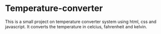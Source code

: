 # Temperature-converter
This is a small project on temperature converter system using html, css and javascript. It converts the temperature in celcius, fahrenheit and kelvin. 
